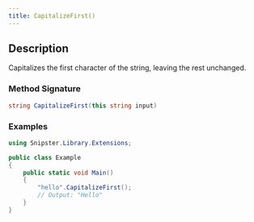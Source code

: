```yaml
---
title: CapitalizeFirst()
---
```


## Description
Capitalizes the first character of the string, leaving the rest unchanged.

### Method Signature

```csharp
string CapitalizeFirst(this string input)
```
### Examples

```csharp
using Snipster.Library.Extensions;

public class Example
{
    public static void Main()
    {
        "hello".CapitalizeFirst();  
        // Output: "Hello"
    }
}
```